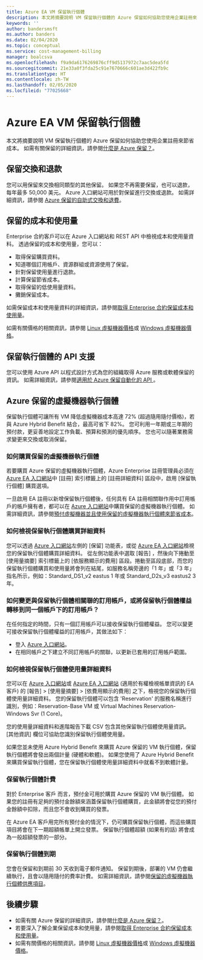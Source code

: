 ```yaml
---
title: Azure EA VM 保留執行個體
description: 本文將摘要說明 VM 保留執行個體的 Azure 保留如何協助您使用企業註冊來節省成本。
keywords: ''
author: bandersmsft
ms.author: banders
ms.date: 02/04/2020
ms.topic: conceptual
ms.service: cost-management-billing
manager: boalcsva
ms.openlocfilehash: f9a9da6176269876cff9d5137972c7aac5dea5fd
ms.sourcegitcommit: 21e33a0f3fda25c91e7670666c601ae3d422fb9c
ms.translationtype: HT
ms.contentlocale: zh-TW
ms.lasthandoff: 02/05/2020
ms.locfileid: "77025668"
---
```

# <a name="azure-ea-vm-reserved-instances"></a>Azure EA VM 保留執行個體

本文將摘要說明 VM 保留執行個體的 Azure 保留如何協助您使用企業註冊來節省成本。 如需有關保留的詳細資訊，請參閱[什麼是 Azure 保留？](../reservations/save-compute-costs-reservations.md)。

## <a name="reservation-exchanges-and-refunds"></a>保留交換和退款

您可以用保留來交換相同類型的其他保留。 如果您不再需要保留，也可以退款，每年最多 50,000 美元。 Azure 入口網站可用於對保留進行交換或退款。 如需詳細資訊，請參閱 [Azure 保留的自助式交換和退費](../reservations/exchange-and-refund-azure-reservations.md)。

## <a name="reservation-costs-and-usage"></a>保留的成本和使用量

Enterprise 合約客戶可以在 Azure 入口網站和 REST API 中檢視成本和使用量資料。 透過保留的成本和使用量，您可以：

- 取得保留購買資料。
- 知道哪個訂用帳戶、資源群組或資源使用了保留。
- 針對保留使用量進行退款。
- 計算保留節省成本。
- 取得保留的低使用量資料。
- 攤銷保留成本。

如需保留成本和使用量資料的詳細資訊，請參閱[取得 Enterprise 合約保留成本和使用量](../reservations/understand-reserved-instance-usage-ea.md)。

如需有關價格的相關資訊，請參閱 [Linux 虛擬機器價格](https://azure.microsoft.com/pricing/details/virtual-machines/linux/)或 [Windows 虛擬機器價格](https://azure.microsoft.com/pricing/details/virtual-machines/windows/)。

## <a name="reserved-instances-api-support"></a>保留執行個體的 API 支援

您可以使用 Azure API 以程式設計方式為您的組織取得 Azure 服務或軟體保留的資訊。 如需詳細資訊，請參閱[適用於 Azure 保留自動化的 API ](../reservations/reservation-apis.md)。

## <a name="azure-reserved-virtual-machine-instances"></a>Azure 保留的虛擬機器執行個體

保留執行個體可讓所有 VM 降低虛擬機器成本高達 72% (超過隨用隨付價格)，若與 Azure Hybrid Benefit 結合，最高可省下 82%。 您可利用一年期或三年期的預付款，更妥善地設定工作負載、預算和預測的優先順序。 您也可以隨著業務需求變更來交換或取消保留。

### <a name="how-to-buy-reserved-virtual-machine-instances"></a>如何購買保留的虛擬機器執行個體

若要購買 Azure 保留的虛擬機器執行個體，Azure Enterprise 註冊管理員必須在 [Azure EA 入口網站](https://ea.azure.com/)中 [註冊]  索引標籤上的 [註冊詳細資料]  區段中，啟用 [保留執行個體]  購買選項。

一旦啟用 EA 註冊以新增保留執行個體後，任何具有 EA 註冊相關聯作用中訂用帳戶的帳戶擁有者，都可以在 [Azure 入口網站](https://aka.ms/reservations)中購買保留的虛擬機器執行個體。 如需詳細資訊，請參閱[預付虛擬機器並且使用保留的虛擬機器執行個體來節省成本](https://go.microsoft.com/fwlink/?linkid=861721)。

### <a name="how-to-view-reserved-instance-purchase-details"></a>如何檢視保留執行個體購買詳細資料

您可以透過 [Azure 入口網站](https://aka.ms/reservations)左側的 [保留]  功能表，或從 [Azure EA 入口網站](https://ea.azure.com/)檢視您的保留執行個體購買詳細資料。 從左側功能表中選取 [報告]  ，然後向下捲動至 [使用量摘要]  索引標籤上的 [依服務顯示的費用]  區段。捲動至區段底部，而您的保留執行個體購買和使用量將會列在結尾，如服務名稱旁邊的「1 年」或「3 年」指名所示，例如：Standard_DS1_v2 eastus 1 年或 Standard_D2s_v3 eastus2 3 年。

### <a name="how-can-i-change-the-subscription-associated-with-reserved-instance-or-transfer-my-reserved-instance-benefits-to-a-subscription-under-the-same-account"></a>如何變更與保留執行個體相關聯的訂用帳戶，或將保留執行個體權益轉移到同一個帳戶下的訂用帳戶？

在任何指定的時間，只有一個訂用帳戶可以接收保留執行個體權益。 您可以變更可接收保留執行個體權益的訂用帳戶，其做法如下：

- 登入 [Azure 入口網站](https://aka.ms/reservations)。
- 在相同帳戶之下建立不同訂用帳戶的關聯，以更新已套用的訂用帳戶範圍。

### <a name="how-to-view-reserved-instance-usage-details"></a>如何檢視保留執行個體使用量詳細資料

您可以在 [Azure 入口網站](https://aka.ms/reservations)或 [Azure EA 入口網站](https://ea.azure.com/) (適用於有權檢視帳單資訊的 EA 客戶) 的 [報告]   > [使用量摘要]   > [依費用顯示的費用]  之下，檢視您的保留執行個體使用量詳細資料。 您的保留執行個體可以包含 'Reservation' 的服務名稱進行識別，例如：Reservation-Base VM 或 Virtual Machines Reservation-Windows Svr (1 Core)。

您的使用量詳細資料和進階報告下載 CSV 包含其他保留執行個體使用量資訊。 [其他資訊]  欄位可協助您識別保留執行個體使用量。

如果您並未使用 Azure Hybrid Benefit 來購買 Azure 保留的 VM 執行個體，保留執行個體將會發出兩個計量 (硬體和軟體)。 如果您使用了 Azure Hybrid Benefit 來購買保留執行個體，您在保留執行個體使用量詳細資料中就看不到軟體計量。

### <a name="reserved-instance-billing"></a>保留執行個體計費

對於 Enterprise 客戶 而言，預付金可用於購買 Azure 保留的 VM 執行個體。 如果您的註冊有足夠的預付金餘額來涵蓋保留執行個體購買，此金額將會從您的預付金餘額中扣除，而且您不會收到購買的發票。

在 Azure EA 客戶用完所有預付金的情況下，仍可購買保留執行個體，而這些購買項目將會在下一期超額帳單上開立發票。 保留執行個體超額 (如果有的話) 將會成為一般超額發票的一部分。

### <a name="reserved-instance-expiration"></a>保留執行個體到期

您會在保留和到期前 30 天收到電子郵件通知。 保留到期後，部署的 VM 仍會繼續執行，且會以隨用隨付的費率計費。 如需詳細資訊，請參閱[保留的虛擬機器執行個體供應項目](https://azure.microsoft.com/pricing/reserved-vm-instances/)。

## <a name="next-steps"></a>後續步驟
- 如需有關 Azure 保留的詳細資訊，請參閱[什麼是 Azure 保留？](../reservations/save-compute-costs-reservations.md)。
- 若要深入了解企業保留成本和使用量，請參閱[取得 Enterprise 合約保留成本和使用量](../reservations/understand-reserved-instance-usage-ea.md)。
- 如需有關價格的相關資訊，請參閱 [Linux 虛擬機器價格](https://azure.microsoft.com/pricing/details/virtual-machines/linux/)或 [Windows 虛擬機器價格](https://azure.microsoft.com/pricing/details/virtual-machines/windows/)。
